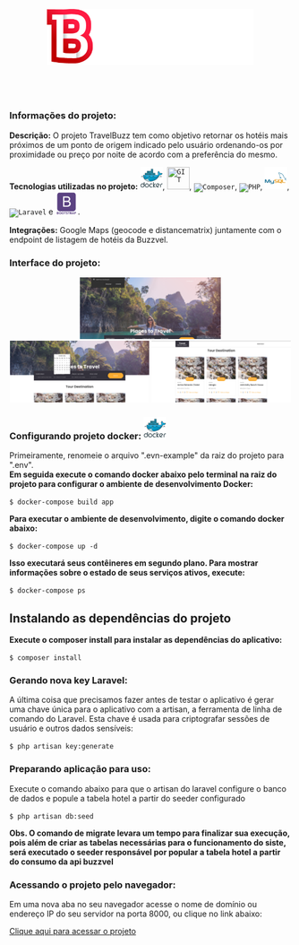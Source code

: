 <br> <br>

<div align="center">  
    <img alt="Buzzvel" height="100" src="public/readme/buzzvel.png">
</div>

<br><br>

##

### Informações do projeto:

**Descrição:**  O projeto TravelBuzz tem como objetivo retornar os hotéis mais próximos de um ponto de origem indicado pelo usuário ordenando-os por proximidade ou preço por noite de acordo com a preferência do mesmo.

**Tecnologias utilizadas no projeto:** <code><img src="https://raw.githubusercontent.com/devicons/devicon/master/icons/docker/docker-original-wordmark.svg" title="DOCKER" width="40" height="40"/></code>, <code><img src="https://www.vectorlogo.zone/logos/git-scm/git-scm-icon.svg" title="GIT" width="40" height="40"/></code>,  <code><img alt="Composer"   height="40" src="http://icons.luizlima.online/composer/composer-original.svg"></code>,  <code><img alt="PHP"        height="40" src="http://icons.luizlima.online/php/php-original.svg"></code>, <code><img src="https://raw.githubusercontent.com/devicons/devicon/master/icons/mysql/mysql-original-wordmark.svg" title="MYSQL" width="40" height="40"/></code>, <code><img alt="Laravel"    height="40" src="http://icons.luizlima.online/laravel/laravel-plain.svg"></code> e <code><img src="https://raw.githubusercontent.com/devicons/devicon/master/icons/bootstrap/bootstrap-plain-wordmark.svg" title="BOOTSTRAP" width="40" height="40"/></code>. 

**Integrações:** Google Maps (geocode e distancematrix) juntamente com o endpoint de listagem de hotéis da Buzzvel.     

### Interface do projeto:

<div align="center">  
    <code><img alt="destination" height="110" src="public/readme/destination_geolocation.png"></code>
    <code><img alt="destination" height="110" src="public/readme/destination_calendar.png"></code>
    <code><img alt="destination" height="110" src="public/readme/destination_tour.png"></code>
</div>

### Configurando projeto docker: <code><img src="https://raw.githubusercontent.com/devicons/devicon/master/icons/docker/docker-original-wordmark.svg" title="DOCKER" width="40" height="40"/></code>

Primeiramente, renomeie o arquivo ".evn-example" da raiz do projeto para ".env".<br/> 
**Em seguida execute o comando docker abaixo pelo terminal na raiz do projeto para configurar o ambiente de desenvolvimento Docker:**

`$ docker-compose build app`

**Para executar o ambiente de desenvolvimento, digite o comando docker abaixo:**

`$ docker-compose up -d`

**Isso executará seus contêineres em segundo plano. Para mostrar informações sobre o estado de seus serviços ativos, execute:**

`$ docker-compose ps`

## Instalando as dependências do projeto

**Execute o composer install para instalar as dependências do aplicativo:**

`$ composer install`

### Gerando nova key Laravel:

A última coisa que precisamos fazer antes de testar o aplicativo é gerar uma chave única para o aplicativo com a artisan, a ferramenta de linha de comando do Laravel. Esta chave é usada para criptografar sessões de usuário e outros dados sensíveis:

`$ php artisan key:generate`

### Preparando aplicação para uso:

Execute o comando abaixo para que o artisan do laravel configure o banco de dados e popule a tabela hotel a partir do seeder configurado

`$ php artisan db:seed`

**Obs. O comando de migrate levara um tempo para finalizar sua execução, pois além de criar as tabelas necessárias para o funcionamento do siste, será executado o seeder responsável por popular a tabela hotel a partir do consumo da api buzzvel**


### Acessando o projeto pelo navegador:

Em uma nova aba no seu navegador acesse o nome de domínio ou endereço IP do seu servidor na porta 8000, ou clique no link abaixo:

[Clique aqui para acessar o projeto](http://localhost:8000)
